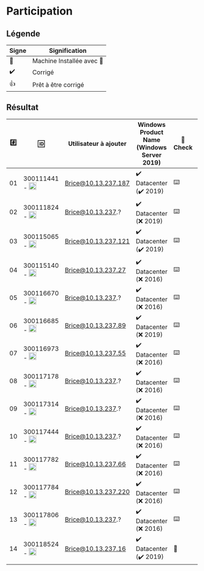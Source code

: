 # Participation

## Légende

| Signe              | Signification                 |
|--------------------|-------------------------------|
| :tada:             | Machine Installée avec :key:  |
| :heavy_check_mark: | Corrigé                       |
| :+1:               | Prêt à être corrigé           |

## Résultat

|:hash:| :id:      | Utilisateur à ajouter   | Windows Product Name (Windows Server 2019)  | :key: Check | :gear: [sconfig](Participation.md#b-sconfig)  |  :school: |
|------|-----------|-------------------------|------------------------------------------------|----------|--------------|------|
| 01   | 300111441 - <image src="https://avatars2.githubusercontent.com/u/55207099?s=400&v=4" width=20 height=20></image>  | Brice@10.13.237.187      |:heavy_check_mark: Datacenter  (:heavy_check_mark: 2019)                 |:keyboard:|:heavy_check_mark:| :heavy_check_mark: |
| 02   | 300111824 - <image src="https://avatars2.githubusercontent.com/u/54911706?s=400&v=4" width=20 height=20></image>  | Brice@10.13.237.?      |:heavy_check_mark: Datacenter  (:x: 2019)                 |:keyboard:|:x:| :+1: |
| 03   | 300115065 - <image src="https://avatars2.githubusercontent.com/u/54910778?s=460&v=4" width=20 height=20></image>  | Brice@10.13.237.121      |:heavy_check_mark: Datacenter  (:heavy_check_mark: 2019)                 |:keyboard:|:heavy_check_mark:| :heavy_check_mark: |
| 04   | 300115140 - <image src="https://avatars0.githubusercontent.com/u/54910329?s=460&v=4" width=20 height=20></image>  | Brice@10.13.237.27      |:heavy_check_mark: Datacenter  (:x: 2016)                 |:keyboard:|:x:| :+1: |
| 05   | 300116670 - <image src="https://avatars0.githubusercontent.com/u/55238107?s=460&v=4" width=20 height=20></image>  | Brice@10.13.237.?      |:heavy_check_mark: Datacenter  (:x: 2016)                 |:keyboard:|:x:| :+1: | 
| 06   | 300116685 - <image src="https://avatars0.githubusercontent.com/u/54910751?s=460&v=4" width=20 height=20></image>  | Brice@10.13.237.89      |:heavy_check_mark: Datacenter  (:x: 2019)                 |:keyboard:|:x:| :+1: |
| 07 | 300116973 - <image src="https://avatars0.githubusercontent.com/u/54910252?s=460&v=4" width=20 height=20></image>  | Brice@10.13.237.55      |:heavy_check_mark: Datacenter  (:x: 2016)                 |:keyboard:|:x:| :heavy_check_mark: |
| 08 | 300117178 - <image src="https://avatars0.githubusercontent.com/u/54910937?s=460&v=4" width=20 height=20></image> | Brice@10.13.237.?      |:heavy_check_mark: Datacenter  (:x: 2016)                 |:keyboard:|:x:| :heavy_check_mark: |
| 09 | 300117314 - <image src="https://avatars0.githubusercontent.com/u/54910700?s=460&v=4" width=20 height=20></image> | Brice@10.13.237.?      |:heavy_check_mark: Datacenter  (:x: 2016)                 |:keyboard:|:x:| :heavy_check_mark: |
| 10 | 300117444 - <image src="https://avatars0.githubusercontent.com/u/54910261?s=460&v=4" width=20 height=20></image>  | Brice@10.13.237.?      |:heavy_check_mark: Datacenter  (:x: 2016)                 |:keyboard:|:x:| :+1: |
| 11 | 300117782 - <image src="https://avatars0.githubusercontent.com/u/56364697?s=460&v=4" width=20 height=20></image>  | Brice@10.13.237.66      |:heavy_check_mark: Datacenter  (:x: 2016)                 |:keyboard:|:x:| :+1: |
| 12   | 300117784 - <image src="https://avatars0.githubusercontent.com/u/54910102?s=460&v=4" width=20 height=20></image>  | Brice@10.13.237.220      |:heavy_check_mark: Datacenter  (:x: 2016)                 |:keyboard:|:x:| :heavy_check_mark: |
| 13   | 300117806 - <image src="https://avatars0.githubusercontent.com/u/54910103?s=460&v=4" width=20 height=20></image>  | Brice@10.13.237.?      |:heavy_check_mark: Datacenter  (:x: 2016)                 |:keyboard:|:x:| :+1: |
| 14   | 300118524 - <image src="https://avatars0.githubusercontent.com/u/56364857?s=460&v=4" width=20 height=20></image>  | Brice@10.13.237.16     |:heavy_check_mark: Datacenter  (:heavy_check_mark: 2019)       |:tada:|:heavy_check_mark:| :heavy_check_mark: |



